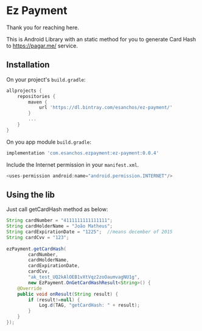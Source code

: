 # Ez Payment

Thank you for reaching here.

This is Android Library with an static method for you to generate Card Hash to https://pagar.me/ service.

## Installation

On your project's `build.gradle`:

```gradle
allprojects {
    repositories {
        maven {
            url 'https://dl.bintray.com/esanchos/ez-payment/'
        }
        ...
    }
}
```

On you app module `build.gradle`:

```gradle
implementation 'com.esanchos.ezpayment:ez-payment:0.0.4'
```

Include the Internet permission in your `manifest.xml`.

```java
<uses-permission android:name="android.permission.INTERNET"/>
```

## Using the lib

Just call getCardHash method as below:

```java
String cardNumber = "4111111111111111";
String cardHolderName = "João Matheus";
String cardExpirationDate = "1225";  //means december of 2015
String cardCvv = "123";
		
ezPayment.getCardHash(
		cardNumber,
		cardHolderName,
		cardExpirationDate,
		cardCvv,
		"ak_test_UQ2kAlOEB1vXtVqz2zoOaumvagNU1g",
		new EzPayment.OnGetCardHashResult<String>() {
	@Override
	public void onResult(String result) {
		if (result!=null) {
			Log.d(TAG, "getCardHash: " + result);
		}
	}
});
```